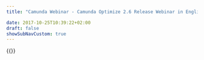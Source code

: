 ```yaml
---
title: "Camunda Webinar - Camunda Optimize 2.6 Release Webinar in English | Camunda BPM"

date: 2017-10-25T10:39:22+02:00
draft: false
showSubNavCustom: true
---
```

{{<webinar-single
title="Camunda Optimize 2.6 Release Webinar in English"
image=""
language="en"
hubspotid="237f4f77-8c55-4e12-8375-fdbe2611a814"
description="Camunda Optimize 2.6 will be released end of September 2019. We have built a number of great new features that we are excited to present:<br><br>•	New Permission Concept - that allows you to group reports & dashboards in Collections and share it only with colleagues of your choice.<br><br>•	New Outlier Analysis for Flow Nodes - that allows you to identify process instances where certain steps in the process take extraordinary long. <br><br>•	Duration for running process Instances - that allows you to monitor and filter for the duration of running instances for the first time.<br><br>•	Filter for null-value variables - that allows you to identify instances where certain variables have not been set.<br><br>Webinar Date: |Tuesday, October 8, 2019, 8am PT/ 11am ET / 5pm CET<br><br>Presenters:<br>Felix Müller – Product Manager, Optimize<br>Sebastian Bathke – Tech Lead, Optimize<br>"
recordinglink="0"
embedlink=""
datetime="2019-10-08T17:00+02:00"
datetimeend="2019-10-08T18:00+02:00"
gotowebinarwebinarkey=""
image="">}}